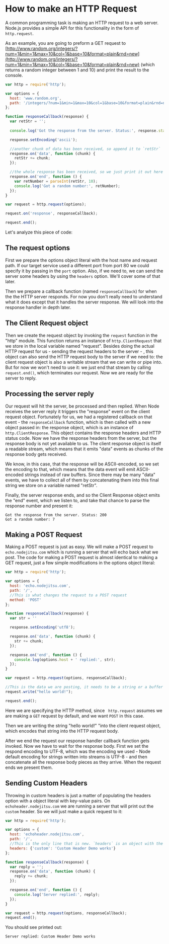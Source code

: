 # How to make an HTTP Request

A common programming task is making an HTTP request to a web server.  Node.js provides a simple API for this functionality in the form of `http.request`.

As an example, you are going to preform a GET request to [http://www.random.org/integers/?num=1&min=1&max=10&col=1&base=10&format=plain&rnd=new](http://www.random.org/integers/?num=1&min=1&max=10&col=1&base=10&format=plain&rnd=new) (which returns a random integer between 1 and 10) and print the result to the console.

```javascript
var http = require('http');

var options = {
  host: 'www.random.org',
  path: '/integers/?num=1&min=1&max=10&col=1&base=10&format=plain&rnd=new'
};

function responseCallback(response) {
  var retStr = '';
  
  console.log('Got the response from the server. Status:', response.statusCode);

  response.setEncoding('ascii');

  //another chunk of data has been received, so append it to `retStr`
  response.on('data', function (chunk) {
    retStr += chunk;
  });

  //the whole response has been received, so we just print it out here
  response.on('end', function () {
    var retNumber = parseInt(retStr, 10);
    console.log('Got a random number:', retNumber);
  });
}

var request = http.request(options);

request.on('response', responseCallback);

request.end();
```

Let's analyze this piece of code:

## The request options

First we prepare the options object literal with the host name and request path. If our target service used a different port from port 80 we could specify it by passing in the `port` option. Also, if we need to, we can send the server some headers by using the `headers` option. We'll cover some of that later.

Then we prepare a callback function (named `responseCallback`) for when the the HTTP server responds. For now you don't really need to understand what it does except that it handles the server response. We will look into the response handler in depth later.

## The Client Request object

Then we create the request object by invoking the `request` function in the "http" module. This function returns an instance of `http.ClientRequest` that we store in the local variable named "request". Besides doing the actual HTTP request for us - sending the request headers to the server - , this object can also send the HTTP request body to the server if we need to: the client request object is also a writable stream that we can write or pipe into. But for now we won't need to use it: we just end that stream by calling `request.end()`, which terminates our request. Now we are ready for the server to reply.

## Processing the server reply

Our request will hit the server, be processed and then replied. When Node receives the server reply it triggers the "response" event on the client request object. Fortunately for us, we had a registered callback on that event -  the `responseCallback` function, which is then called with a new object passed in: the response object, which is an instance of `http.ClientResponse`. This object contains the response headers and HTTP status code. Now we have the response headers from the server, but the response body is not yet available to us. The client response object is itself a readable stream, which means that it emits "data" events as chunks of the response body gets received.

We know, in this case, that the response will be ASCII-encoded, so we set the encoding to that, which means that the data event will emit ASCII-encoded strings instead of raw buffers. Since there may be many "data" events, we have to collect all of them by concatenating them into this final string we store on a variable named "retStr".

Finally, the server response ends, and so the Client Response object emits the "end" event, which we listen to, and take that chance to parse the response number and present it:

    Got the response from the server. Status: 200
    Got a random number: 7

## Making a POST Request

Making a POST request is just as easy. We will make a POST request to `echo.nodejitsu.com` which is running a server that will echo back what we post. The code for making a POST request is almost identical to making a GET request, just a few simple modifications in the options object literal:

```javascript
var http = require('http');

var options = {
  host: 'echo.nodejitsu.com',
  path: '/',
  //This is what changes the request to a POST request
  method: 'POST'
};

function responseCallback(response) {
  var str = ''

  response.setEncoding('utf8');

  response.on('data', function (chunk) {
    str += chunk;
  });

  response.on('end', function () {
    console.log(options.host + ' replied:', str);
  });
}

var request = http.request(options, responseCallback);

//This is the data we are posting, it needs to be a string or a buffer
request.write("hello world!");

request.end();
```

Here we are specifying the HTTP method, since ` http.request` assumes we are making a `GET` request by default, and we want `POST` in this case.

Then we are writing the string "hello world!" "into the client request object, which encodes that string into the HTTP request body.

After we end the request our response handler callback function gets invoked. Now we have to wait for the response body. First we set the respond encoding to UTF-8, which was the encoding we used - Node default encoding for strings written into streams is UTF-8 - and then concatenate all the response body pieces as they arrive. When the request ends we present them.

## Sending Custom Headers

Throwing in custom headers is just a matter of populating the headers option with a object literal with key-value pairs. On `echoheader.nodejitsu.com` we are running a server that will print out the `custom` header.  So we will just make a quick request to it:

```javascript
var http = require('http');

var options = {
  host: 'echoheader.nodejitsu.com',
  path: '/',
  //This is the only line that is new. `headers` is an object with the headers to request
  headers: {'custom': 'Custom Header Demo works'}
};

function responseCallback(response) {
  var reply = '';
  response.on('data', function (chunk) {
    reply += chunk;
  });

  response.on('end', function () {
    console.log('Server replied:', reply);
  });
}

var request = http.request(options, responseCallback);
request.end();
```

You should see printed out:

    Server replied: Custom Header Demo works